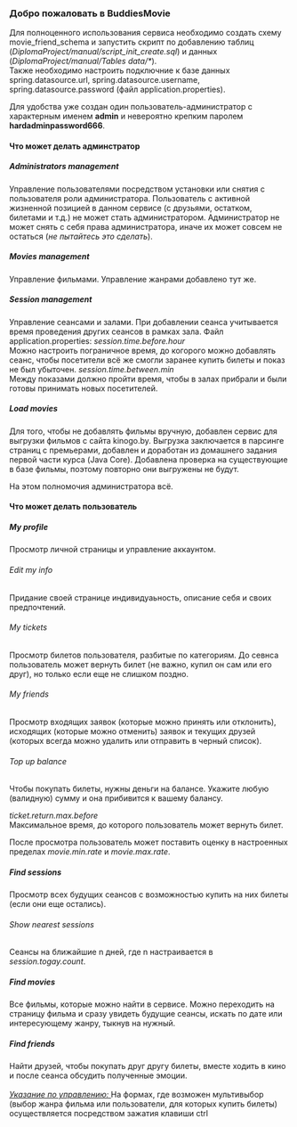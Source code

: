 <h3>Добро пожаловать в BuddiesMovie</h2>

Для полноценного использования сервиса необходимо  создать схему movie_friend_schema и запустить скрипт по добавлению таблиц (<I>DiplomaProject/manual/script_init_create.sql</I>) 
и данных (<I>DiplomaProject/manual/Tables data/*</I>).<br>
Также необходимо настроить подключние к базе данных spring.datasource.url, spring.datasource.username,
spring.datasource.password (файл application.properties).

Для удобства уже создан один пользователь-администратор с характерным именем <b>admin</b> и невероятно крепким паролем <b>hardadminpassword666</b>.

<h4>Что может делать админстратор</h4>

<h5>Administrators management</h5>
Управление пользователями посредством установки или снятия с пользователя роли администратора.
Пользователь с активной жизненной позицией в данном сервисе (с друзьями, остатком, билетами и т.д.) не может стать администратором.
Администратор не может снять с себя права администратора, иначе их может совсем не остаться (<i>не пытайтесь это сделать</i>).

<h5>Movies management</h5>
Управление фильмами. Управление жанрами добавлено тут же.

<h5>Session management</h5>
Управление сеансами и залами. При добавлении сеанса учитывается время проведения других сеансов в рамках зала.
Файл application.properties:
<i>session.time.before.hour</i><br>
Можно настроить пограничное время, до когорого можно добавлять сеанс, чтобы посетители
всё же смогли заранее купить билеты и показ не был убыточен.
<i>session.time.between.min</i><br>
Между показами должно пройти время, чтобы в залах прибрали и были готовы принимать новых посетителей.

<h5>Load movies</h5>
Для того, чтобы не добавлять фильмы вручную, добавлен сервис для выгрузки фильмов с сайта kinogo.by. Выгрузка заключается в парсинге страниц
с премьерами, добавлен и доработан из домашнего задания первой части курса (Java Core). Добавлена проверка на существующие в базе фильмы,
поэтому повторно они выгружены не будут.

На этом полномочия администратора всё.

<h4>Что может делать пользователь</h4>

<h5>My profile</h5>
Просмотр личной страницы и управление аккаунтом. 
<h6>Edit my info</h6>
Придание своей странице индивидуаьность, описание себя и своих предпочтений.
<h6>My tickets</h6>
Просмотр билетов пользователя, разбитые по категориям. До севнса пользователь может вернуть билет (не важно, купил он сам или его друг), но только
если еще не слишком поздно. 
<h6>My friends</h6>
Просмотр входящих заявок (которые можно принять или отклонить), исходящих (которые можно отменить) заявок и текущих друзей (которых всегда можно удалить или отправить в черный список).
<h6>Top up balance</h6>
 Чтобы покупать билеты, нужны деньги на балансе. Укажите любую (валидную) сумму и она прибивится к вашему балансу.

<i>ticket.return.max.before</i><br>
Максимальное время, до которого пользователь может вернуть билет.

После просмотра пользователь может поставить оценку в настроенных пределах <i>movie.min.rate</i> и <i>movie.max.rate</i>.


<h5>Find sessions</h5>
Просмотр всех будущих сеансов с возможностью купить на них билеты (если они еще остались). 
<h6>Show nearest sessions</h6>
Сеансы на ближайшие n дней, где n настраивается в <i>session.togay.count</i>.


<h5>Find movies</h5>
Все фильмы, которые можно найти в сервисе. Можно переходить на страницу фильма и сразу увидеть будущие сеансы, искать по дате или интересующему жанру, тыкнув на нужный.

<h5>Find friends</h5>
Найти друзей, чтобы покупать друг другу билеты, вместе ходить в кино и после сеанса обсудить полученные эмоции.
<br>
<br>
<i><u>Указание по управлению: </u></i>На формах, где возможен мультивыбор (выбор жанра фильма или пользователи, для которых купить билеты) осуществляется посредством зажатия клавиши ctrl
